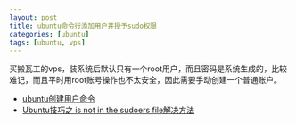 ```yaml
---
layout: post
title: ubuntu命令行添加用户并授予sudo权限
categories: [ubuntu]
tags: [ubuntu, vps]
---
```


买搬瓦工的vps，装系统后默认只有一个root用户，而且密码是系统生成的，比较难记，而且平时用root账号操作也不太安全，因此需要手动创建一个普通账户。

- [ubuntu创建用户命令](http://blog.csdn.net/junmuzi/article/details/8567127)
- [Ubuntu技巧之 is not in the sudoers file解决方法](http://www.linuxidc.com/Linux/2010-12/30386.htm)